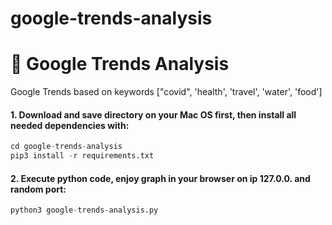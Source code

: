 # google-trends-analysis

# 🚀 Google Trends Analysis
Google Trends based on keywords ["covid", 'health', 'travel', 'water', 'food']

#### 1. Download and save directory on your Mac OS first, then install all needed dependencies with:

```python
cd google-trends-analysis
pip3 install -r requirements.txt
```
#### 2. Execute python code, enjoy graph in your browser on ip 127.0.0. and random port:

```python
python3 google-trends-analysis.py
```

